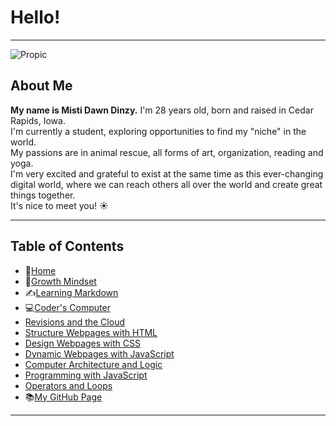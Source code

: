 # Hello!

_____

![Propic](https://bit.ly/3rj8d4L)

## About Me 
**My name is Misti Dawn Dinzy.** I'm 28 years old, born and raised in Cedar Rapids, Iowa.   
I'm currently a student, exploring opportunities to find my \"niche" in the world.   
My passions are in animal rescue, all forms of art, organization, reading and yoga.  
I'm very excited and grateful to exist at the same time as this ever-changing digital world, where we can reach others all over the world and create great things together.   
It's nice to meet you! ☀️

 _____
 
## **Table of Contents**
- 🏡[Home](/README.md)
- 💭[Growth Mindset](/growthmindset.md)
- ✍️[Learning Markdown](/learningmarkdown.md)
- 💻[Coder's Computer](/coderscomputer.md)
- [Revisions and the Cloud](/.md)
- [Structure Webpages with HTML](/.md)
- [Design Webpages with CSS](/.md)
- [Dynamic Webpages with JavaScript](/.md)
- [Computer Architecture and Logic](/.md)
- [Programming with JavaScript](/.md)
- [Operators and Loops](/.md)
- 📚[My GitHub Page](https://github.com/mistidinzy)

_____
